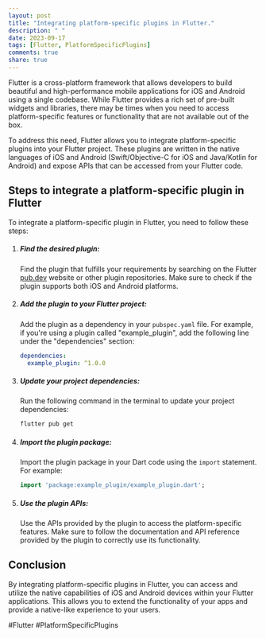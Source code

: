 ```yaml
---
layout: post
title: "Integrating platform-specific plugins in Flutter."
description: " "
date: 2023-09-17
tags: [Flutter, PlatformSpecificPlugins]
comments: true
share: true
---
```


Flutter is a cross-platform framework that allows developers to build beautiful and high-performance mobile applications for iOS and Android using a single codebase. While Flutter provides a rich set of pre-built widgets and libraries, there may be times when you need to access platform-specific features or functionality that are not available out of the box.

To address this need, Flutter allows you to integrate platform-specific plugins into your Flutter project. These plugins are written in the native languages of iOS and Android (Swift/Objective-C for iOS and Java/Kotlin for Android) and expose APIs that can be accessed from your Flutter code.

## Steps to integrate a platform-specific plugin in Flutter

To integrate a platform-specific plugin in Flutter, you need to follow these steps:

1. ##### Find the desired plugin:

   Find the plugin that fulfills your requirements by searching on the Flutter [pub.dev](https://pub.dev/) website or other plugin repositories. Make sure to check if the plugin supports both iOS and Android platforms.

2. ##### Add the plugin to your Flutter project:

   Add the plugin as a dependency in your `pubspec.yaml` file. For example, if you're using a plugin called "example_plugin", add the following line under the "dependencies" section:

   ```yaml
   dependencies:
     example_plugin: ^1.0.0
   ```

3. ##### Update your project dependencies:

   Run the following command in the terminal to update your project dependencies:

   ```bash
   flutter pub get
   ```

4. ##### Import the plugin package:

   Import the plugin package in your Dart code using the `import` statement. For example:

   ```dart
   import 'package:example_plugin/example_plugin.dart';
   ```

5. ##### Use the plugin APIs:

   Use the APIs provided by the plugin to access the platform-specific features. Make sure to follow the documentation and API reference provided by the plugin to correctly use its functionality.

## Conclusion

By integrating platform-specific plugins in Flutter, you can access and utilize the native capabilities of iOS and Android devices within your Flutter applications. This allows you to extend the functionality of your apps and provide a native-like experience to your users.

#Flutter #PlatformSpecificPlugins
